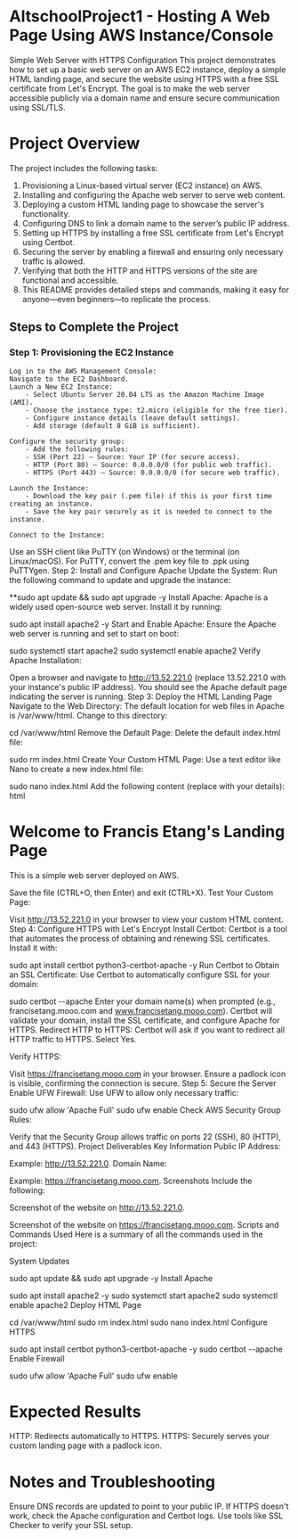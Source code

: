 # AltschoolProject1 - Hosting A Web Page Using AWS Instance/Console
Simple Web Server with HTTPS Configuration
This project demonstrates how to set up a basic web server on an AWS EC2 instance, deploy a simple HTML landing page, and secure the website using HTTPS with a free SSL certificate from Let's Encrypt. The goal is to make the web server accessible publicly via a domain name and ensure secure communication using SSL/TLS.

# Project Overview
The project includes the following tasks:

1. Provisioning a Linux-based virtual server (EC2 instance) on AWS.
2. Installing and configuring the Apache web server to serve web content.
3. Deploying a custom HTML landing page to showcase the server's functionality.
4. Configuring DNS to link a domain name to the server’s public IP address.
5. Setting up HTTPS by installing a free SSL certificate from Let's Encrypt using Certbot.
6. Securing the server by enabling a firewall and ensuring only necessary traffic is allowed.
7. Verifying that both the HTTP and HTTPS versions of the site are functional and accessible.
8. This README provides detailed steps and commands, making it easy for anyone—even beginners—to replicate the process.

## Steps to Complete the Project
### Step 1: Provisioning the EC2 Instance
    Log in to the AWS Management Console:
    Navigate to the EC2 Dashboard.
    Launch a New EC2 Instance:
        - Select Ubuntu Server 20.04 LTS as the Amazon Machine Image (AMI).
        - Choose the instance type: t2.micro (eligible for the free tier).
        - Configure instance details (leave default settings).
        - Add storage (default 8 GiB is sufficient).
    
    Configure the security group:
        - Add the following rules:
        - SSH (Port 22) – Source: Your IP (for secure access).
        - HTTP (Port 80) – Source: 0.0.0.0/0 (for public web traffic).
        - HTTPS (Port 443) – Source: 0.0.0.0/0 (for secure web traffic).
    
    Launch the Instance:
        - Download the key pair (.pem file) if this is your first time creating an instance.
        - Save the key pair securely as it is needed to connect to the instance.

    Connect to the Instance:
Use an SSH client like PuTTY (on Windows) or the terminal (on Linux/macOS).
For PuTTY, convert the .pem key file to .ppk using PuTTYgen.
Step 2: Install and Configure Apache
Update the System: Run the following command to update and upgrade the instance:



**sudo apt update && sudo apt upgrade -y
Install Apache: Apache is a widely used open-source web server. Install it by running:



sudo apt install apache2 -y
Start and Enable Apache: Ensure the Apache web server is running and set to start on boot:



sudo systemctl start apache2
sudo systemctl enable apache2
Verify Apache Installation:

Open a browser and navigate to http://13.52.221.0 (replace 13.52.221.0 with your instance's public IP address).
You should see the Apache default page indicating the server is running.
Step 3: Deploy the HTML Landing Page
Navigate to the Web Directory: The default location for web files in Apache is /var/www/html. Change to this directory:



cd /var/www/html
Remove the Default Page: Delete the default index.html file:



sudo rm index.html
Create Your Custom HTML Page: Use a text editor like Nano to create a new index.html file:


sudo nano index.html
Add the following content (replace with your details):
html

<!DOCTYPE html>
<html>
<head>
    <title>Welcome to My Project</title>
</head>
<body>
    <h1>Welcome to Francis Etang's Landing Page</h1>
    <p>This is a simple web server deployed on AWS.</p>
</body>
</html>
Save the file (CTRL+O, then Enter) and exit (CTRL+X).
Test Your Custom Page:

Visit http://13.52.221.0 in your browser to view your custom HTML content.
Step 4: Configure HTTPS with Let's Encrypt
Install Certbot: Certbot is a tool that automates the process of obtaining and renewing SSL certificates. Install it with:


sudo apt install certbot python3-certbot-apache -y
Run Certbot to Obtain an SSL Certificate: Use Certbot to automatically configure SSL for your domain:

sudo certbot --apache
Enter your domain name(s) when prompted (e.g., francisetang.mooo.com and www.francisetang.mooo.com).
Certbot will validate your domain, install the SSL certificate, and configure Apache for HTTPS.
Redirect HTTP to HTTPS: Certbot will ask if you want to redirect all HTTP traffic to HTTPS. Select Yes.

Verify HTTPS:

Visit https://francisetang.mooo.com in your browser.
Ensure a padlock icon is visible, confirming the connection is secure.
Step 5: Secure the Server
Enable UFW Firewall: Use UFW to allow only necessary traffic:



sudo ufw allow 'Apache Full'
sudo ufw enable
Check AWS Security Group Rules:

Verify that the Security Group allows traffic on ports 22 (SSH), 80 (HTTP), and 443 (HTTPS).
Project Deliverables
Key Information
Public IP Address:

Example: http://13.52.221.0.
Domain Name:

Example: https://francisetang.mooo.com.
Screenshots
Include the following:


Screenshot of the website on http://13.52.221.0.

Screenshot of the website on https://francisetang.mooo.com.
Scripts and Commands Used
Here is a summary of all the commands used in the project:

System Updates


sudo apt update && sudo apt upgrade -y
Install Apache


sudo apt install apache2 -y
sudo systemctl start apache2
sudo systemctl enable apache2
Deploy HTML Page


cd /var/www/html
sudo rm index.html
sudo nano index.html
Configure HTTPS


sudo apt install certbot python3-certbot-apache -y
sudo certbot --apache
Enable Firewall


sudo ufw allow 'Apache Full'
sudo ufw enable

# Expected Results
HTTP: Redirects automatically to HTTPS.
HTTPS: Securely serves your custom landing page with a padlock icon.

# Notes and Troubleshooting
Ensure DNS records are updated to point to your public IP.
If HTTPS doesn't work, check the Apache configuration and Certbot logs.
Use tools like SSL Checker to verify your SSL setup.



